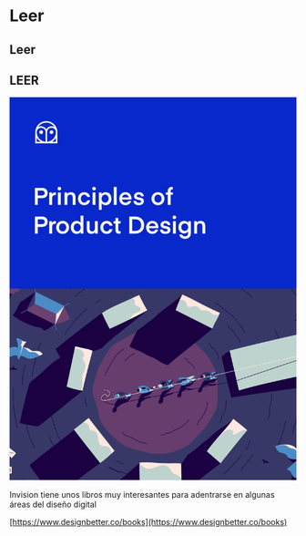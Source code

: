 # Leer

## Leer

## LEER

![Leer/principles\_of\_product\_design.png](../.gitbook/assets/principles_of_product_design.png)

Invision tiene unos libros muy interesantes para adentrarse en algunas áreas del diseño digital

[https://www.designbetter.co/books](https://www.designbetter.co/books)

